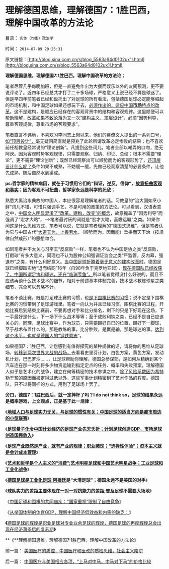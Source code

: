 # 理解德国思维，理解德国7：1胜巴西，理解中国改革的方法论

目录： `实体（均衡）政治学` 

时间： `2014-07-09 20:25:31` 

原文链接：[http://blog.sina.com.cn/s/blog_5563a64d0102ux1l.html](http://blog.sina.com.cn/s/blog_5563a64d0102ux1l.html)

**理解德国思维，理解德国7:1胜巴西，理解中国改革的方法论**；

笔者尽管几乎每晚加班，但是一直避免作出为大餐而娱乐以外的友间预测，更不要说评论了。近四年已经总共才打了二十多场球，严格意义上说已经不算是球迷了。
但是早四年前笔者已经和盘托出了对足球的所有看法，包括德国足球必定能够崛起的市场机制，和中国足球如果还想玩下去，[必须作出的，适应中国**市场**特点的改革](../../../2010/7/3/资本主义的产业建设才能振兴中国足球.md)。这不是建构，是顺应已经存在的客观背景中的结构和客观规律。这里顺便可以帮助理解，[改革如果不致沦落为又一次“建构主义，顶层设计](../../../2012/9/4/建构主义者必然朋党相援“阶级斗争”.md)”，必须“因势利导，尊重客观规律，尊重市场的客观要求”。

笔者直言不讳地，不喜欢习李同志上岗以来，他们的幕僚文人提出的一系列口号，[如“顶层设计”，](../../../2012/12/12/基督教和荀子对“人性本恶”的共识和荒唐的解决方案.md)毫无疑问简直就是预兆了此轮所谓改革必定惨败的结果；也不喜欢前任胡教皇经常说的“理论创新”。凡提到这些词儿，笔者全部以嘲弄的口吻，绝无阿谀。因为客观时势客观规律，只需要观察、归纳、印证、总结；根本不需要“理论”，更不需要“理论创新”；既然已经观察出可以顺势而为的客观形势了，[还顶层设计什么呢？](../../../2011/11/2/传染性BUG型精神病.md)条件如果不成熟，不妨缓一缓，先做已经观察清楚的必要条件，让他先成熟，随后自然水到渠成。

**ps:哲学家的精神病因，就在于习惯用它们的“辩证，逆反，信仰”，[故意扭曲客观和事实](../../../2010/2/12/哲学是“岂有此理”的学问.md)；因为客观不可扭曲，哲学家永远是科学的死敌**；

熟悉大禹治水典故的中国人，本应很容易理解笔者的话。习教皇的“治大国如烹小鲜”词儿不错，可惜只强调手艺，不是可用的政策的方法论。可以看到，汉语表意之中，[中国文人明显混淆了“改革，建构，改变”的概念](../../../2011/11/2/传染性BUG型精神病.md)，故意掩盖了“因势利导”而强调了“宏才大略”，——>笔者最讨厌的词就是“宏才大略，高瞻远瞩”之类。如果你问这是什么思维方式，笔者可以说，它就是笔者理解的“德国式思维”，但是笔者认为它与中国古代“[大道无为，上善若水](../../../2008/2/20/大道无为，上善若水，——至胜无形.md)，（顺势而为，因而能）垂拱而天下治（按规律自然成形）”的思想吻合。

如同笔者并不太关心习李王“反腐败”一样，笔者也不认为中国足协之类“反腐败，打假球”有多大意义，同理也不认为股神公知强调证监会之类“严监管，反内幕，强退市”之类，有什么利好意义。[当中国足球折腾着毫无意义的建构改革时](../../../2010/7/3/资本主义的产业建设才能振兴中国足球.md)，德国足球已经脚踏实地“退而结网”16年（自98年负于克罗地亚起），[现在德国队已经收获了，中国所谓足协和球迷，还在“临渊羡鱼”。](../../../2010/7/3/计划经济令中国足球先天不足.md)所以笔者觉得没什么好说的。而且不应该再谈什么技术战术的细节，相对于前述基本体制完善，技术战术教练球星之类细节，完全可以忽略不计。

笔者不谈比赛，既是打足球比赛的习惯，也[是下围棋比赛的习惯](../../../2013/10/15/下围棋归根到底是求道，围棋胜负感，零和，交换创造价值.md)；说不定是下围棋比赛的习惯带到了足球游戏里。笔者一向认为并且已经习惯，围棋比赛的过程，开始比赛后到结束比赛前，不要再想对手和比分排名，剩下的只是下好现在这场，下一手最好是什么，下一场下什么战术等等；至于成败利钝之类，已经不是自已应该关心的。同理，足球比赛中，作为球员，只需要踢好自已的位置，踢好下一脚球，至于战术布置什么的，那是教练的事，比分胜败，是赢是输，那是球迷的事。[达到这个水平，也就是德国人的“钢铁意志](../../../2010/7/10/西班牙输弱队；荷兰嬴面大；德国队顽强的秘密.md)”。

如果德国7：1胜巴西，让您感到有值得探究的某种规律的话，请将你的思维从足球场，[转移到两次世界大战的战场，](../../../2009/12/6/生命汇率！战争是不公平的血肉交换.md)去看看史里芬计划，白色方案，黄色方案，发动机计划，巴巴罗沙……，让足球帮助你理解，德国总参谋部，是如何从精确到某个汽车连在那一时刻将多少物资运输到指定定点的任务、概率和失败预案，理解德国人似乎是艺术化的战争，建立在何等精密的技术参谋之中。[除了风险系数因为希特勒干预的原因而被定得过低以外](../../../2009/12/5/战争中最困难是作战要素难以预知.md)，这些军事计划精密到了艺术作品的程度。德国队，只不过将同样的方式，用到了足球场上罢了。

**旁曰，德国7：1胜巴西后，就一定捧杯了吗？I do not think
so，足球的结果永远是概率游戏，上文观点，正是基于此一规律**；

《[**地域人口与足球实力无关，与足球的惯性有关；中国足球的适当方向是都市周边的小型联赛**](../../../2010/7/3/中国足球的适当方向是都市周边的小型联赛.md)》

《[**足球量子化令中国计划经济的足球产业先天夭折；计划足球创造GDP，市场足球创造国民收入**](../../../2010/7/3/计划经济令中国足球先天不足.md)》

《[**足球产业既然是产业，就有产业的规律；职业赌球；“选择性体验”；资本主义就是会计成本管理**](../../../2010/7/3/资本主义的产业建设才能振兴中国足球.md)》

《[**艺术和哲学是个人主义的“消费”;艺术明星足球和中国艺术明星战争；工业足球和工业化战争**](../../../2010/7/5/艺术明星足球与中国的艺术明星战争和政治.md)》

《[**德国足球是工业化足球;**](../../../2010/7/5/德国是工业化足球；德国永远不是美国的对手.md)[**阿根廷**](http://2014.sina.com.cn/teams/argentina.html)**是“大清足球”；德国永远不是美国的对手**》

《[**球队实力的差距主要体现在一对一对抗能力的差距;普及足球不需要大场地**](../../../2010/7/8/德国队防守特点和弱点，普及足球不需要大场地.md)》

《[中国足球和围棋的共同痼疾：“国家重视”限制了自由竞争](../../../2013/10/27/中国足球和围棋的共同痼疾.md)》

《[从举国体制的体育GDP，理解中国经济低效益和内需的缺乏；](../../../2013/4/30/从举国体制的体育GDP，理解中国经济低效益和内需的缺乏.md)》

**《**[德国足球的辉煌是职业足球对专业业余足球的辉煌，德国足球的再度辉煌总会出现在经济萧条后的复苏期](../../../2010/7/8/德国足球再度辉煌时间表；中国文化完败之因.md)**》**

**《**理解德国思维，理解德国7:1胜巴西，理解中国改革的方法论》

前一篇： [美国医疗的质控，中国医疗和医改的质检思维，社会主义陷阱](../../../2014/7/21/美国医疗的质控，中国医疗和医改的质检思维，社会主义陷阱.md)

后一篇： [中国医疗与美国相应各项，“上马对中马，中马对下马”的价格比较](../../../2014/7/9/中国医疗与美国相应各项，“上马对中马，中马对下马”的价格比较.md)

